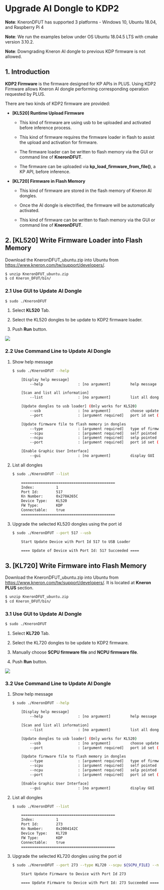 # Upgrade AI Dongle to KDP2

**Note**: KneronDFUT has supported 3 platforms - Windows 10, Ubuntu 18.04, and Raspberry Pi 4

**Note**: We run the examples below under OS Ubuntu 18.04.5 LTS with cmake version 3.10.2.

**Note**: Downgrading Kneron AI dongle to previous KDP firmware is not allowed.


## 1. Introduction

**KDP2 Firmware** is the firmware designed for KP APIs in PLUS. Using KDP2 Firmware allows Kneron AI dongle performing corresponding operation requested by PLUS.

There are two kinds of KDP2 firmware are provided:

- **[KL520] Runtime Upload Firmware**

    - This kind of firmware are using usb to be uploaded and activated before inference process.

    - This kind of firmware requires the firmware loader in flash to assist the upload and activation for firmware.

    - The firmware loader can be written to flash memory via the GUI or command line of **KneronDFUT**.

    - The firmware can be uploaded via **kp_load_firmware_from_file()**, a KP API, before inference.

- **[KL720] Firmware in Flash Memory**

    - This kind of firmware are stored in the flash memory of Kneron AI dongles.

    - Once the AI dongle is electrified, the firmware will be automatically activated.

    - This kind of firmware can be written to flash memory via the GUI or command line of **KneronDFUT**.

## 2. [KL520] Write Firmware Loader into Flash Memory

Download the KneronDFUT_ubuntu.zip into Ubuntu from https://www.kneron.com/tw/support/developers/.

```bash
$ unzip KneronDFUT_ubuntu.zip
$ cd Kneron_DFUT/bin/
```

### 2.1 Use GUI to Update AI Dongle

```bash
$ sudo ./KneronDFUT
```

1. Select **KL520** Tab.

2. Select the KL520 dongles to be update to KDP2 firmware loader.

3. Push **Run** button.

![](../imgs/dfut_upgrade_firmware_loader.png)


### 2.2 Use Command Line to Update AI Dongle

1. Show help message
    ```bash
    $ sudo ./KneronDFUT --help

        [Display help message]
            --help                : [no argument]         help message

        [Scan and list all information]
            --list                : [no argument]         list all dongles information

        [Update dongles to usb loader] (Only works for KL520)
            --usb                 : [no argument]         choose update to Usb Loader
            --port                : [argument required]   port id set ("all", "auto" or specified multiple port ids "13,537")

        [Update firmware file to flash memory in dongles
            --type                : [argument required]   type of firmware ("KL520" or "KL720")
            --scpu                : [argument required]   self pointed scpu firmware file path (.bin)
            --ncpu                : [argument required]   selp pointed ncpu firmware file path (.bin)
            --port                : [argument required]   port id set ("all", "auto" or specified multiple port ids "13,537")

        [Enable Graphic User Interface]
            --gui                 : [no argument]         display GUI
    ```

2. List all dongles

    ```bash
    $ sudo ./KneronDFUT --list

        ===========================================
        Index:          1
        Port Id:        517
        Kn Number:      0x270A265C
        Device Type:    KL520
        FW Type:        KDP
        Connectable:    true
        ===========================================
    ```

3. Upgrade the selected KL520 dongles using the port id

    ```bash
    $ sudo ./KneronDFUT --port 517 --usb

        Start Update Device with Port Id 517 to USB Loader

        ==== Update of Device with Port Id: 517 Succeeded ====
    ```

## 3. [KL720] Write Firmware into Flash Memory

Download the KneronDFUT_ubuntu.zip into Ubuntu from https://www.kneron.com/tw/support/developers/. It is located at **Kneron PLUS** section.

```bash
$ unzip KneronDFUT_ubuntu.zip
$ cd Kneron_DFUT/bin/
```

### 3.1 Use GUI to Update AI Dongle

```bash
$ sudo ./KneronDFUT
```

1. Select **KL720** Tab.

2. Select the KL720 dongles to be update to KDP2 firmware.

3. Manually choose **SCPU firmware file** and **NCPU firmware file**.

4. Push **Run** button.

![](../imgs/dfut_upgrade_firmware_flash.png)

### 3.2 Use Command Line to Update AI Dongle

1. Show help message
    ```bash
    $ sudo ./KneronDFUT --help

        [Display help message]
            --help                : [no argument]         help message

        [Scan and list all information]
            --list                : [no argument]         list all dongles information

        [Update dongles to usb loader] (Only works for KL520)
            --usb                 : [no argument]         choose update to Usb Loader
            --port                : [argument required]   port id set ("all", "auto" or specified multiple port ids "13,537")

        [Update firmware file to flash memory in dongles
            --type                : [argument required]   type of firmware ("KL520" or "KL720")
            --scpu                : [argument required]   self pointed scpu firmware file path (.bin)
            --ncpu                : [argument required]   selp pointed ncpu firmware file path (.bin)
            --port                : [argument required]   port id set ("all", "auto" or specified multiple port ids "13,537")

        [Enable Graphic User Interface]
            --gui                 : [no argument]         display GUI
    ```

2. List all dongles

    ```bash
    $ sudo ./KneronDFUT --list

        ===========================================
        Index:          1
        Port Id:        273
        Kn Number:      0x2004142C
        Device Type:    KL720
        FW Type:        KDP
        Connectable:    true
        ===========================================
    ```

3. Upgrade the selected KL720 dongles using the port id

    ```bash
    $ sudo ./KneronDFUT --port 273 --type KL720 --scpu ${SCPU_FILE} --ncpu ${NCPU_FILE}

        Start Update Firmware to Device with Port Id 273

        ==== Update Firmware to Device with Port Id: 273 Succeeded ====
    ```
